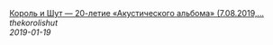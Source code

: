 <!--2019-01-19 15:26:23-->
<div class="yb">
  <a class="nodecor" href="/posts.html?rok/korol_i_shut_20-letie_akusticheskogo_alboma_7_08_2019_moskva_adrenaline_stadium_16">
    <img class="preview" data-videoid="3CGXV1JVGnw" src="https://i4.ytimg.com/vi/3CGXV1JVGnw/hqdefault.jpg" align="middle" alt="">
  </a>
  <div class="inlbl text">
    <a class="nodecor" href="/posts.html?rok/korol_i_shut_20-letie_akusticheskogo_alboma_7_08_2019_moskva_adrenaline_stadium_16">Король и Шут — 20-летие «Акустического альбома» (7.08.2019,...</a><br>
    <i class="smaller2">thekorolishut</i><br>
    <i class="smaller3">2019-01-19</i>
  </div>
</div>
